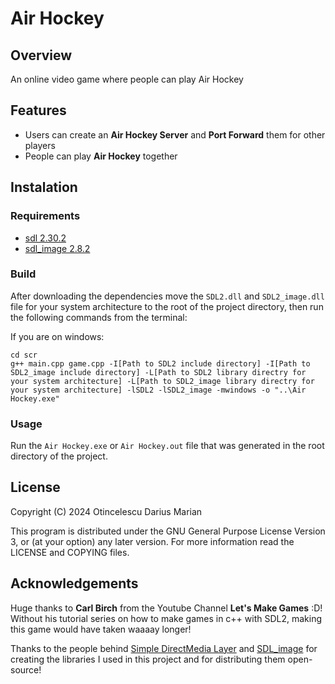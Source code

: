 # Air Hockey

## Overview

An online video game where people can play Air Hockey

## Features

- Users can create an **Air Hockey Server** and **Port Forward** them for other players
- People can play **Air Hockey** together

## Instalation

### Requirements

- [sdl 2.30.2](https://github.com/libsdl-org/SDL/releases/tag/release-2.30.2)
- [sdl_image 2.8.2](https://github.com/libsdl-org/SDL_image/releases)

### Build

After downloading the dependencies move the `SDL2.dll` and `SDL2_image.dll` file for your system architecture to the root of the project directory, then run the following commands from the terminal:

If you are on windows:
```
cd scr
g++ main.cpp game.cpp -I[Path to SDL2 include directory] -I[Path to SDL2_image include directory] -L[Path to SDL2 library directry for your system architecture] -L[Path to SDL2_image library directry for your system architecture] -lSDL2 -lSDL2_image -mwindows -o "..\Air Hockey.exe"
```

### Usage

Run the `Air Hockey.exe` or `Air Hockey.out` file that was generated in the root directory of the project.

## License

Copyright (C) 2024 Otincelescu Darius Marian

This program is distributed under the GNU General Purpose License Version 3, or (at your option) any later version.
For more information read the LICENSE and COPYING files.

## Acknowledgements

Huge thanks to **Carl Birch** from the Youtube Channel **Let's Make Games** :D! Without his tutorial series on how to make games in c++ with SDL2, making this game would have taken waaaay longer!

Thanks to the people behind [Simple DirectMedia Layer](https://www.libsdl.org/) and [SDL_image](https://github.com/libsdl-org/SDL_image/releases) for creating the libraries I used in this project and for distributing them open-source!